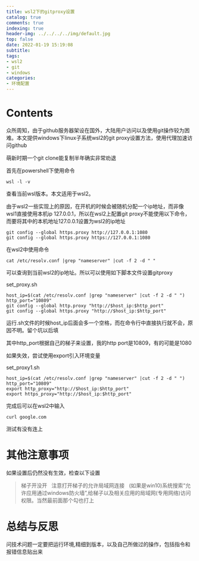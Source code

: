 ```yaml
---
title: wsl2下的gitproxy设置
catalog: true
comments: true
indexing: true
header-img: ../../../../img/default.jpg
top: false
date: 2022-01-19 15:19:08
subtitle:
tags:
- wsl2
- git
- windows
categories:
- 环境配置
---
```

# Contents
众所周知，由于github服务器架设在国外，大陆用户访问以及使用git操作较为困难。本文提供windows下linux子系统wsl2的git proxy设置方法，使用代理加速访问github

萌新时期一个git clone能复制半年确实非常劝退

首先在powershell下使用命令
~~~
wsl -l -v
~~~
查看当前wsl版本。本文适用于wsl2。

由于wsl2一些实现上的原因，在开机的时候会被随机分配一个ip地址，而非像wsl1直接使用本机ip 127.0.0.1，所以在wsl2上配置git proxy不能使用以下命令，而要将其中的本机地址127.0.0.1设置为wsl2的ip地址
~~~
git config --global https.proxy http://127.0.0.1:1080
git config --global https.proxy https://127.0.0.1:1080
~~~


在wsl2中使用命令
~~~
cat /etc/resolv.conf |grep "nameserver" |cut -f 2 -d " "
~~~
可以查询到当前wsl2的ip地址。所以可以使用如下脚本文件设置gitproxy

set_proxy.sh
~~~
host_ip=$(cat /etc/resolv.conf |grep "nameserver" |cut -f 2 -d " ")
http_port="10809"
git config --global http.proxy "http://$host_ip:$http_port"
git config --global https.proxy "http://$host_ip:$http_port"
~~~
运行.sh文件的时候host_ip后面会多一个空格，而在命令行中直接执行就不会，原因不明。留个坑以后填

其中http_port根据自己的梯子来设置，我的http port是10809，有的可能是1080

如果失效，尝试使用export引入环境变量

set_proxy1.sh
~~~
host_ip=$(cat /etc/resolv.conf |grep "nameserver" |cut -f 2 -d " ")
http_port="10809"
export http_proxy="http://$host_ip:$http_port"
export https_proxy="http://$host_ip:$http_port"
~~~

完成后可以在wsl2中输入
~~~
curl google.com
~~~
测试有没有连上
# 其他注意事项
如果设置后仍然没有生效，检查以下设置
> 梯子开没开
> &nbsp;
> 注意打开梯子的允许局域网连接
> &nbsp;
> (如果是win10)系统搜索“允许应用通过windows防火墙”,给梯子以及相关应用的局域网(专用网络)访问权限。当然最前面那个勾也打上

# 总结与反思
问技术问题一定要把运行环境,精细到版本，以及自己所做过的操作，包括指令和报错信息贴出来
